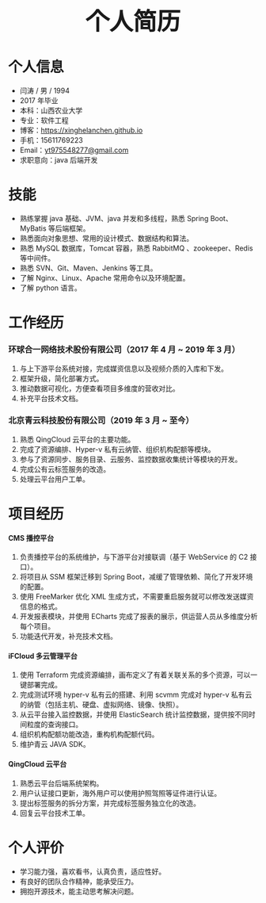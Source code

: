 # <center><font size=7>个人简历</font></center>

# 个人信息

* 闫涛 / 男 / 1994
* 2017 年毕业
* 本科：山西农业大学
* 专业：软件工程
* 博客：https://xinghelanchen.github.io
* 手机：15611769223
* Email：yt975548277@gmail.com
* 求职意向：java 后端开发



# 技能

* 熟练掌握 java 基础、JVM、java 并发和多线程，熟悉 Spring Boot、MyBatis 等后端框架。
* 熟悉面向对象思想、常用的设计模式、数据结构和算法。
* 熟悉 MySQL 数据库，Tomcat 容器，熟悉 RabbitMQ 、zookeeper、Redis 等中间件。
* 熟悉 SVN、Git、Maven、Jenkins 等工具。
* 了解 Nginx、Linux、Apache 常用命令以及环境配置。
* 了解 python 语言。



# 工作经历

### 环球合一网络技术股份有限公司（2017 年 4 月 ~ 2019 年 3 月）

1. 与上下游平台系统对接，完成媒资信息以及视频介质的入库和下发。
2. 框架升级，简化部署方式。
3. 推动数据可视化，方便查看项目多维度的营收对比。
4. 补充平台技术文档。



### 北京青云科技股份有限公司（2019 年 3 月 ~ 至今）

1. 熟悉 QingCloud 云平台的主要功能。
2. 完成了资源编排、Hyper-v 私有云纳管、组织机构配额等模块。
3. 参与了资源同步、服务目录、云服务、监控数据收集统计等模块的开发。
4. 完成公有云标签服务的改造。
5. 处理云平台用户工单。



# 项目经历

#### CMS 播控平台

1. 负责播控平台的系统维护，与下游平台对接联调（基于 WebService 的 C2 接口）。
2. 将项目从 SSM 框架迁移到 Spring Boot，减缓了管理依赖、简化了开发环境的配置。
3. 使用 FreeMarker 优化 XML 生成方式，不需要重启服务就可以修改发送媒资信息的格式。
5. 开发报表模块，并使用 ECharts 完成了报表的展示，供运营人员从多维度分析每个项目。
6. 功能迭代开发，补充技术文档。

#### iFCloud 多云管理平台

1. 使用 Terraform 完成资源编排，画布定义了有着关联关系的多个资源，可以一键部署完成。
2. 完成测试环境 hyper-v 私有云的搭建、利用 scvmm 完成对 hyper-v 私有云的纳管（包括主机、硬盘、虚拟网络、镜像、快照）。
4. 从云平台接入监控数据，并使用 ElasticSearch 统计监控数据，提供按不同时间粒度的查询接口。
5. 组织机构配额功能改造，重构机构配额代码。
6. 维护青云 JAVA SDK。

#### QingCloud 云平台

1. 熟悉云平台后端系统架构。
2. 用户认证接口更新，海外用户可以使用护照驾照等证件进行认证。
3. 提出标签服务的拆分方案，并完成标签服务独立化的改造。
4. 回复云平台技术工单。


# 个人评价

* 学习能力强，喜欢看书，认真负责，适应性好。
* 有良好的团队合作精神，能承受压力。
* 拥抱开源技术，能主动思考解决问题。